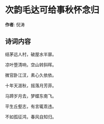 # 次韵毛达可给事秋怀念归

**作者**: 倪涛

## 诗词内容

结茅远人村，破屋水半扉。

凉叶堕清响，空山转斜晖。

微官卧江汊，素心久依依。

十年天涯秋，摇落月芳菲。

马蹄岁月去，梦蝶东南飞。

平生丘壑志，有言辄乖违。

不如孤征鸿，春风自知归。

